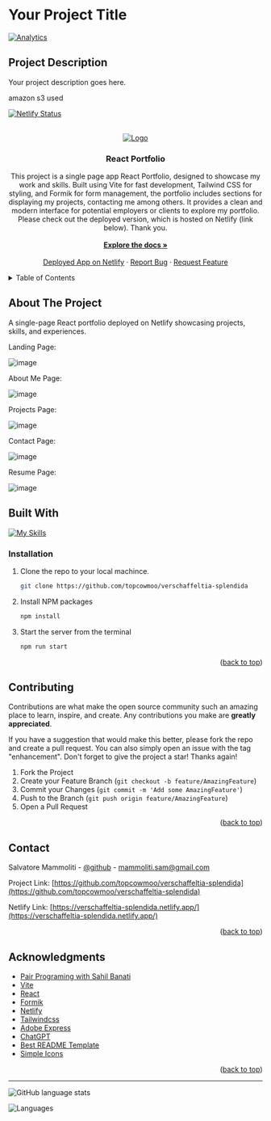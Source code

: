 <a name="readme-top"></a>


# Your Project Title

<!-- Badge Section -->
[![Analytics](https://simpleanalyticsbadges.com/verschaffeltia-splendida.netlify.app?mode=auto)](https://dashboard.simpleanalytics.com/verschaffeltia-splendida.netlify.app?utm_source=verschaffeltia-splendida.netlify.app&utm_content=badge)

## Project Description

Your project description goes here.


amazon s3 used


 [![Netlify Status](https://api.netlify.com/api/v1/badges/9780abc1-5367-4808-a38b-5a5d8a783e8d/deploy-status)](https://app.netlify.com/sites/salvatoremammoliti/deploys)

<br />
<div align="center">
  <a href="https://github.com/topcowmoo/verschaffeltia-splendida">
    <img src="./src/assets/images/logo.png" alt="Logo">
  </a>

<h3 align="center">React Portfolio</h3>

  <p align="center">
This project is a single page app React Portfolio, designed to showcase my work and skills. Built using Vite for fast development, Tailwind CSS for styling, and Formik for form management, the portfolio includes sections for displaying my projects, contacting me among others. It provides a clean and modern interface for potential employers or clients to explore my portfolio. Please check out the deployed version, which is hosted on Netlify (link below). Thank you.

<br />
<br />
<a href="https://github.com/topcowmoo/verschaffeltia-splendida"><strong>Explore the docs »</strong></a>
<br />
<br />
<a href="https://verschaffeltia-splendida.netlify.app/">Deployed App on Netlify</a>
·
<a href="https://github.com/topcowmoo/verschaffeltia-splendida/issues">Report Bug</a>
·
<a href="https://github.com/topcowmoo/verschaffeltia-splendida/issues">Request Feature</a>
</p>
</div>

<!-- TABLE OF CONTENTS -->

<details>
  <summary>Table of Contents</summary>
  <ol>
    <li>
      <a href="#about-the-project">About The Project</a>
      <ul>
        <li><a href="#built-with">Built With</a></li>
      </ul>
    </li>
    <li><a href="#installation">Installation</a></li>
    <li>
      <a href="#contributing">Contributing</a>
    </li>
    <li>
      <a href="#contact">Contact</a>
    </li>
    <li>
      <a href="#acknowledgments">Acknowledgments</a>
    </li>
  </ol>
</details>

<!-- ABOUT THE PROJECT -->

## About The Project

A single-page React portfolio deployed on Netlify showcasing projects, skills, and experiences.

Landing Page:

![image](https://github.com/topcowmoo/verschaffeltia-splendida/assets/149528212/f7dbbc13-5691-47ce-a653-23e0e5d98d54)

About Me Page:

![image](https://github.com/topcowmoo/verschaffeltia-splendida/assets/149528212/fd01db57-91dd-49f1-a610-0f7dbb522282)

Projects Page:

![image](https://github.com/topcowmoo/verschaffeltia-splendida/assets/149528212/729e93e9-c487-41e6-8acd-ff69c41d4335)

Contact Page:

![image](https://github.com/topcowmoo/verschaffeltia-splendida/assets/149528212/e84abbc9-7e07-4280-ad36-0807d1cc8db5)

Resume Page:

![image](https://github.com/topcowmoo/verschaffeltia-splendida/assets/149528212/1497ebde-6637-484d-a3c3-902492879118)

<!-- BUILT WITH -->

## Built With

[![My Skills](https://simpleskill.icons.workers.dev/svg?i=nodedotjs,javascript,react,vite,reactrouter,tailwindcss,netlify,HTML5,googlefonts,=50)](#)

<!-- INSTALLATION -->

### Installation

1. Clone the repo to your local machince.
   ```sh
   git clone https://github.com/topcowmoo/verschaffeltia-splendida
   ```
2. Install NPM packages
   ```sh
   npm install
   ```
3. Start the server from the terminal
   ```sh
   npm run start
   ```

<p align="right">(<a href="#readme-top">back to top</a>)</p>

<!-- CONTRIBUTING -->

## Contributing

Contributions are what make the open source community such an amazing place to learn, inspire, and create. Any contributions you make are **greatly appreciated**.

If you have a suggestion that would make this better, please fork the repo and create a pull request. You can also simply open an issue with the tag "enhancement".
Don't forget to give the project a star! Thanks again!

1. Fork the Project
2. Create your Feature Branch (`git checkout -b feature/AmazingFeature`)
3. Commit your Changes (`git commit -m 'Add some AmazingFeature'`)
4. Push to the Branch (`git push origin feature/AmazingFeature`)
5. Open a Pull Request

<p align="right">(<a href="#readme-top">back to top</a>)</p>

<!-- CONTACT -->

## Contact

Salvatore Mammoliti - [@github](https://github.com/topcowmoo) - mammoliti.sam@gmail.com

Project Link: [https://github.com/topcowmoo/verschaffeltia-splendida](https://github.com/topcowmoo/verschaffeltia-splendida)

Netlify Link: [https://verschaffeltia-splendida.netlify.app/](https://verschaffeltia-splendida.netlify.app/)

<p align="right">(<a href="#readme-top">back to top</a>)</p>

<!-- ACKNOWLEDGMENTS -->

## Acknowledgments

- [Pair Programing with Sahil Banati](https://github.com/sbanati)
- [Vite](https://vitejs.dev/)
- [React](https://react.dev/)
- [Formik](https://formik.org/docs/tutorial)
- [Netlify](https://www.netlify.com/)
- [Tailwindcss](https://tailwindcss.com/)
- [Adobe Express](https://new.express.adobe.com/)
- [ChatGPT](https://chat.openai.com/)
- [Best README Template](https://github.com/othneildrew/Best-README-Template)
- [Simple Icons](https://simpleicons.org/)

<p align="right">(<a href="#readme-top">back to top</a>)</p>

---

![GitHub language stats](https://img.shields.io/github/languages/top/topcowmoo/verschaffeltia-splendida)

![Languages](https://img.shields.io/github/languages/count/topcowmoo/verschaffeltia-splendida)
